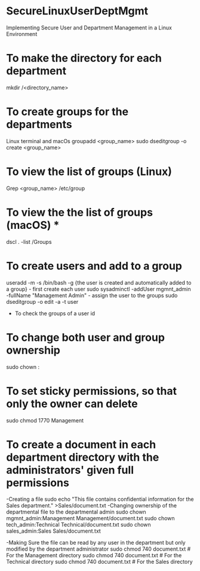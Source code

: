 # SecureLinuxUserDeptMgmt
Implementing Secure User and Department Management in a Linux Environment

# To make the directory for each department
mkdir /<directory_name>


# To create groups for the departments
Linux terminal and macOs
 <Linux terminal>
groupadd <group_name>
 <macOs terminal>
sudo dseditgroup -o create <group_name>

   # To view the list of groups (Linux)
Grep <group_name> /etc/group
  # To view the the list of groups (macOS) *
dscl . -list /Groups

# To create users and add to a group
 <Linux>
useradd -m -s /bin/bash -g <group_name> <user>     {the user is created and automatically added to a group}

 <macOs>
 - first create each user
sudo sysadminctl -addUser mgmnt_admin -fullName "Management Admin"
 - assign the user to the groups
sudo dseditgroup -o edit -a <username> -t user <groupname>

 - To check the groups of a user
 id <group name>
# To change both user and group ownership
sudo chown <username>:<groupname> <directory to file you want to change ownership>

# To set sticky permissions, so that only the owner can delete
sudo chmod 1770 Management

# To create a document in each department directory with the administrators' given full permissions
 -Creating a file
sudo echo "This file contains confidential information for the Sales department." >Sales/document.txt
 -Changing ownership of the departmental file to the departmental admin
 sudo chown mgmnt_admin:Management Management/document.txt
 sudo chown tech_admin:Technical Technical/document.txt
 sudo chown sales_admin:Sales Sales/document.txt
 
 -Making Sure the file can be read by any user in the department but only modified by the department administrator
sudo chmod 740 document.txt               # For the Management directory
sudo chmod 740 document.txt               # For the Technical directory
sudo chmod 740 document.txt               # For the Sales directory


